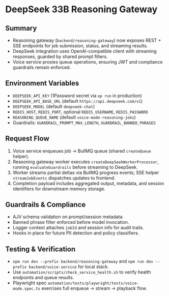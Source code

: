 <!--
Optimized: 2025-10-03
RPM: 3.6.0.6.ops-technology-ship-status-documentation
Session: Dual-AI Collaboration - Sonnet Docs Sweep
-->
# DeepSeek 33B Reasoning Gateway

## Summary

- Reasoning gateway (`backend/reasoning-gateway`) now exposes REST + SSE endpoints for job submission, status, and streaming results.
- DeepSeek integration uses OpenAI-compatible client with streaming responses, guarded by shared prompt filters.
- Voice service proxies queue operations, ensuring JWT and compliance guardrails remain enforced.

## Environment Variables

- `DEEPSEEK_API_KEY` (1Password secret via `op run` in production)
- `DEEPSEEK_API_BASE_URL` (default `https://api.deepseek.com/v1`)
- `DEEPSEEK_MODEL` (default `deepseek-chat`)
- `REDIS_HOST`, `REDIS_PORT`, optional `REDIS_USERNAME`, `REDIS_PASSWORD`
- `REASONING_QUEUE_NAME` (default `voice-mode-reasoning-jobs`)
- Guardrails: `GUARDRAIL_PROMPT_MAX_LENGTH`, `GUARDRAIL_BANNED_PHRASES`

## Request Flow

1. Voice service enqueues job -> BullMQ queue (shared `createQueue` helper).
2. Reasoning gateway worker executes `createDeepSeekWorkerProcessor`, running `evaluateGuardrails` before streaming to DeepSeek.
3. Worker streams partial deltas via BullMQ progress events; SSE helper `streamJobEvents` dispatches updates to frontend.
4. Completion payload includes aggregated output, metadata, and session identifiers for downstream memory storage.

## Guardrails & Compliance

- AJV schema validation on prompt/session metadata.
- Banned phrase filter enforced before model invocation.
- Logger context attaches `jobId` and session info for audit trails.
- Hooks in place for future PII detection and policy classifiers.

## Testing & Verification

- `npm run dev --prefix backend/reasoning-gateway` and `npm run dev --prefix backend/voice-service` for local stack.
- Use `automation/scripts/check_service_health.sh` to verify health endpoints and queue results.
- Playwright spec `automation/tests/playwright/tests/voice-mode.spec.ts` exercises full enqueue -> stream -> playback flow.

<!-- Last verified: 2025-10-02 -->

<!-- Optimized: 2025-10-02 -->

<!-- Last updated: 2025-10-02 -->

<!-- Last optimized: 2025-10-02 -->
